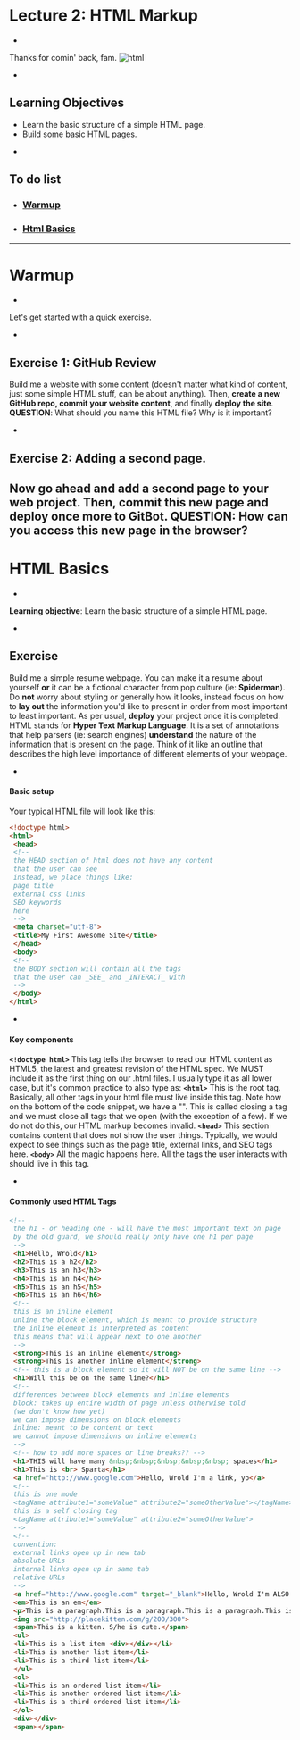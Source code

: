 # Lecture 2: HTML Markup

-

Thanks for comin' back, fam.
![html](https://media3.giphy.com/media/sWrDT2OqxJ3Fu/giphy.gif)

-

## Learning Objectives
* Learn the basic structure of a simple HTML page.
* Build some basic HTML pages.

-

## To do list
* ### [Warmup](#warmup)
* ### [Html Basics](#html-basics)
---
# Warmup

-

Let's get started with a quick exercise.

-

## Exercise 1: GitHub Review
Build me a website with some content (doesn't matter what kind of content, just some simple HTML stuff, can be about anything).
Then, **create a new GitHub repo, commit your website content**, and finally **deploy the site**.
**QUESTION**: What should you name this HTML file? Why is it important?

-

## Exercise 2: Adding a second page.
Now go ahead and add a second page to your web project.
Then, **commit this new page** and **deploy once more to GitBot**.
**QUESTION**: How can you access this new page in the browser?
---
# HTML Basics

-

**Learning objective**: Learn the basic structure of a simple HTML page.

-

## Exercise
Build me a simple resume webpage. You can make it a resume about yourself **or** it can be a fictional character from pop culture (ie: **Spiderman**). Do **not** worry about styling or generally how it looks, instead focus on how to **lay out** the information you'd like to present in order from most important to least important.
As per usual, **deploy** your project once it is completed. 
HTML stands for **Hyper Text Markup Language**. It is a set of annotations that help parsers (ie: search engines) **understand** the nature of the information that is present on the page.
Think of it like an outline that describes the high level importance of different elements of your webpage.

-

#### Basic setup
Your typical HTML file will look like this:
```html
<!doctype html>
<html>
 <head>
 <!--
 the HEAD section of html does not have any content
 that the user can see
 instead, we place things like:
 page title
 external css links
 SEO keywords
 here
 -->
 <meta charset="utf-8">
 <title>My First Awesome Site</title>
 </head>
 <body>
 <!--
 the BODY section will contain all the tags
 that the user can _SEE_ and _INTERACT_ with
 -->
 </body>
</html>
```

-

#### Key components
**`<!doctype html>`**
This tag tells the browser to read our HTML content as HTML5, the latest and greatest revision of the HTML spec. We MUST include it as the first thing on our .html files. I usually type it as all lower case, but it's common practice to also type as: <!DOCTYPE html>
**`<html>`**
This is the root tag. Basically, all other tags in your html file must live inside this tag. Note how on the bottom of the code snippet, we have a "". This is called closing a tag and we must close all tags that we open (with the exception of a few). If we do not do this, our HTML markup becomes invalid.
**`<head>`**
This section contains content that does not show the user things. Typically, we would expect to see things such as the page title, external links, and SEO tags here.
**`<body>`**
All the magic happens here. All the tags the user interacts with should live in this tag.

-

#### Commonly used HTML Tags
```html
<!--
 the h1 - or heading one - will have the most important text on page 
 by the old guard, we should really only have one h1 per page
 -->
 <h1>Hello, Wrold</h1>
 <h2>This is a h2</h2>
 <h3>This is an h3</h3>
 <h4>This is an h4</h4>
 <h5>This is an h5</h5>
 <h6>This is an h6</h6> 
 <!--
 this is an inline element
 unline the block element, which is meant to provide structure
 the inline element is interpreted as content
 this means that will appear next to one another
 -->
 <strong>This is an inline element</strong>
 <strong>This is another inline element</strong>
 <!-- this is a block element so it will NOT be on the same line -->
 <h1>Will this be on the same line?</h1>
 <!-- 
 differences between block elements and inline elements
 block: takes up entire width of page unless otherwise told 
 (we don't know how yet)
 we can impose dimensions on block elements
 inline: meant to be content or text
 we cannot impose dimensions on inline elements 
 -->
 <!-- how to add more spaces or line breaks?? -->
 <h1>THIS will have many &nbsp;&nbsp;&nbsp;&nbsp;&nbsp; spaces</h1>
 <h1>This is <br> Sparta</h1>
 <a href="http://www.google.com">Hello, Wrold I'm a link, yo</a>
 <!--
 this is one mode
 <tagName attribute1="someValue" attribute2="someOtherValue"></tagName>
 this is a self closing tag
 <tagName attribute1="someValue" attribute2="someOtherValue">
 --> 
 <!--
 convention: 
 external links open up in new tab
 absolute URLs
 internal links open up in same tab
 relative URLs
 -->
 <a href="http://www.google.com" target="_blank">Hello, Wrold I'm ALSO a link, yo</a>
 <em>This is an em</em>
 <p>This is a paragraph.This is a paragraph.This is a paragraph.This is a paragraph.This is a paragraph.This is a paragraph.This is a paragraph.This is a paragraph.This is a paragraph.This is a paragraph.This is a paragraph.This is a paragraph.This is a paragraph.This is a paragraph.This is a paragraph.This is a paragraph.This is a paragraph.This is a paragraph.This is a paragraph.</p>
 <img src="http://placekitten.com/g/200/300">
 <span>This is a kitten. S/he is cute.</span>
 <ul>
 <li>This is a list item <div></div></li>
 <li>This is another list item</li>
 <li>This is a third list item</li>
 </ul>
 <ol>
 <li>This is an ordered list item</li>
 <li>This is another ordered list item</li>
 <li>This is a third ordered list item</li>
 </ol>
 <div></div>
 <span></span>
```